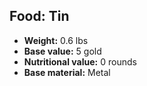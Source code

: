 ## Food: Tin

- **Weight:** 0.6 lbs
- **Base value:** 5 gold
- **Nutritional value:** 0 rounds
- **Base material:** Metal
